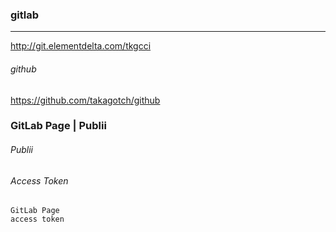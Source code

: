 ### gitlab
---
http://git.elementdelta.com/tkgcci

###### github
https://github.com/takagotch/github



### GitLab Page | Publii 
###### Publii 
###### Access Token
######
######
######


```
GitLab Page
access token



```

```
```

```
```


